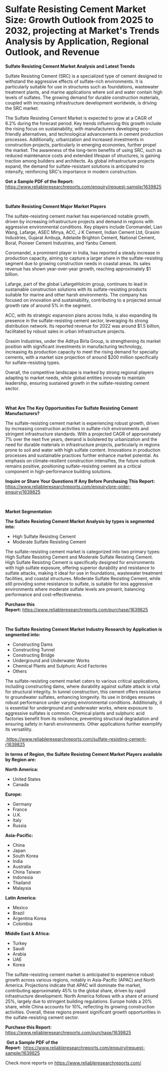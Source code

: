 <p><h1>Sulfate Resisting Cement Market Size: Growth Outlook from 2025 to 2032, projecting at Market's Trends Analysis by Application, Regional Outlook, and Revenue</h1></p><p><strong>Sulfate Resisting Cement Market Analysis and Latest Trends</strong></p>
<p><p>Sulfate Resisting Cement (SRC) is a specialized type of cement designed to withstand the aggressive effects of sulfate-rich environments. It is particularly suitable for use in structures such as foundations, wastewater treatment plants, and marine applications where soil and water contain high levels of sulfates. The growing demand for durable construction materials, coupled with increasing infrastructure development worldwide, is driving the SRC market.</p><p>The Sulfate Resisting Cement Market is expected to grow at a CAGR of 6.2% during the forecast period. Key trends influencing this growth include the rising focus on sustainability, with manufacturers developing eco-friendly alternatives, and technological advancements in cement production processes. Additionally, urbanization and increased investments in construction projects, particularly in emerging economies, further propel the market. The awareness of the long-term benefits of using SRC, such as reduced maintenance costs and extended lifespan of structures, is gaining traction among builders and architects. As global infrastructure projects expand, the demand for sulfate-resistant solutions is anticipated to intensify, reinforcing SRC's importance in modern construction.</p></p>
<p><strong>Get a Sample PDF of the Report:&nbsp;</strong> <a href="https://www.reliableresearchreports.com/enquiry/request-sample/1639825?utm_campaign=2271&utm_medium=2&utm_source=Github&utm_content=ia&utm_term=31012025&utm_id=sulfate-resisting-cement">https://www.reliableresearchreports.com/enquiry/request-sample/1639825</a></p>
<p>&nbsp;</p>
<p><strong>Sulfate Resisting Cement Major Market Players</strong></p>
<p><p>The sulfate-resisting cement market has experienced notable growth, driven by increasing infrastructure projects and demand in regions with aggressive environmental conditions. Key players include Coromandel, Lian Wang, Lafarge, ASEC Minya, ACC, J K Cement, Indian Cement Ltd, Grasim Industries, Gujarat Ambuja, Adelaide Brighton Cement, National Cement, Boral, Pioneer Cement Industries, and Yanbu Cement.</p><p>Coromandel, a prominent player in India, has reported a steady increase in production capacity, aiming to capture a larger share in the sulfate-resisting segment due to growing construction needs in coastal areas. Its sales revenue has shown year-over-year growth, reaching approximately $1 billion.</p><p>Lafarge, part of the global LafargeHolcim group, continues to lead in sustainable construction solutions with its sulfate-resisting products suitable for marine and other harsh environments. The company has focused on innovation and sustainability, contributing to a projected annual growth rate of around 5% in the segment.</p><p>ACC, with its strategic expansion plans across India, is also expanding its presence in the sulfate-resisting cement sector, leveraging its strong distribution network. Its reported revenue for 2022 was around $1.5 billion, facilitated by robust sales in urban infrastructure projects.</p><p>Grasim Industries, under the Aditya Birla Group, is strengthening its market position with significant investments in manufacturing technology, increasing its production capacity to meet the rising demand for specialty cements, with a market size projection of around $200 million specifically for sulfate-resisting types.</p><p>Overall, the competitive landscape is marked by strong regional players adapting to market needs, while global entities innovate to maintain leadership, ensuring sustained growth in the sulfate-resisting cement sector.</p></p>
<p>&nbsp;</p>
<p><strong>What Are The Key Opportunities For Sulfate Resisting Cement Manufacturers?</strong></p>
<p><p>The sulfate-resisting cement market is experiencing robust growth, driven by increasing construction activities in sulfate-rich environments and stringent infrastructure standards. With a projected CAGR of approximately 7% over the next five years, demand is bolstered by urbanization and the need for durable materials in infrastructure projects, particularly in regions prone to soil and water with high sulfate content. Innovations in production processes and sustainable practices further enhance market potential. As emphasis on climate-resilient construction intensifies, the future outlook remains positive, positioning sulfate-resisting cement as a critical component in high-performance building solutions.</p></p>
<p><strong>Inquire or Share Your Questions If Any Before Purchasing This Report:</strong> <a href="https://www.reliableresearchreports.com/enquiry/pre-order-enquiry/1639825?utm_campaign=2271&utm_medium=2&utm_source=Github&utm_content=ia&utm_term=31012025&utm_id=sulfate-resisting-cement">https://www.reliableresearchreports.com/enquiry/pre-order-enquiry/1639825</a></p>
<p>&nbsp;</p>
<p><strong>Market Segmentation</strong></p>
<p><strong>The Sulfate Resisting Cement Market Analysis by types is segmented into:</strong></p>
<p><ul><li>High Sulfate Resisting Cement</li><li>Moderate Sulfate Resisting Cement</li></ul></p>
<p><p>The sulfate-resisting cement market is categorized into two primary types: High Sulfate Resisting Cement and Moderate Sulfate Resisting Cement. High Sulfate Resisting Cement is specifically designed for environments with high sulfate exposure, offering superior durability and resistance to sulfate attacks, making it ideal for use in foundations, wastewater treatment facilities, and coastal structures. Moderate Sulfate Resisting Cement, while still providing some resistance to sulfate, is suitable for less aggressive environments where moderate sulfate levels are present, balancing performance and cost-effectiveness.</p></p>
<p><strong>Purchase this Report:&nbsp;</strong><a href="https://www.reliableresearchreports.com/purchase/1639825?utm_campaign=2271&utm_medium=2&utm_source=Github&utm_content=ia&utm_term=31012025&utm_id=sulfate-resisting-cement">https://www.reliableresearchreports.com/purchase/1639825</a></p>
<p>&nbsp;</p>
<p><strong>The Sulfate Resisting Cement Market Industry Research by Application is segmented into:</strong></p>
<p><ul><li>Constructing Dams</li><li>Constructing Tunnel</li><li>Constructing Bridge</li><li>Underground and Underwater Works</li><li>Chemical Plants and Sulphuric Acid Factories</li><li>Others</li></ul></p>
<p><p>The sulfate-resisting cement market caters to various critical applications, including constructing dams, where durability against sulfate attack is vital for structural integrity. In tunnel construction, this cement offers resistance to groundwater sulfates, enhancing longevity. Its use in bridges ensures robust performance under varying environmental conditions. Additionally, it is essential for underground and underwater works, where exposure to aggressive sulfates is common. Chemical plants and sulphuric acid factories benefit from its resilience, preventing structural degradation and ensuring safety in harsh environments. Other applications further exemplify its versatility.</p></p>
<p><a href="https://www.reliableresearchreports.com/sulfate-resisting-cement-r1639825?utm_campaign=2271&utm_medium=2&utm_source=Github&utm_content=ia&utm_term=31012025&utm_id=sulfate-resisting-cement">&nbsp;https://www.reliableresearchreports.com/sulfate-resisting-cement-r1639825</a></p>
<p><strong>In terms of Region, the Sulfate Resisting Cement Market Players available by Region are:</strong></p>
<p>
    <p> <strong> North America: </strong>
        <ul>
            <li>United States</li>
            <li>Canada</li>
        </ul>
        </p> 
    <p> <strong> Europe: </strong>
        <ul>
            <li>Germany</li>
            <li>France</li>
            <li>U.K.</li>
            <li>Italy</li>
            <li>Russia</li>
        </ul>
        </p> 
    <p> <strong> Asia-Pacific: </strong>
        <ul>
            <li>China</li>
            <li>Japan</li>
            <li>South Korea</li>
            <li>India</li>
            <li>Australia</li>
            <li>China Taiwan</li>
            <li>Indonesia</li>
            <li>Thailand</li>
            <li>Malaysia</li>
        </ul>
        </p> 
    <p> <strong> Latin America: </strong>
        <ul>
            <li>Mexico</li>
            <li>Brazil</li>
            <li>Argentina Korea</li>
            <li>Colombia</li>
        </ul>
        </p> 
    <p> <strong> Middle East & Africa: </strong>
        <ul>
            <li>Turkey</li>
            <li>Saudi</li>
            <li>Arabia</li>
            <li>UAE</li>
            <li>Korea</li>
        </ul>
    </p>
    </p>
<p><p>The sulfate-resisting cement market is anticipated to experience robust growth across various regions, notably in Asia-Pacific (APAC) and North America. Projections indicate that APAC will dominate the market, contributing approximately 45% to the global share, driven by rapid infrastructure development. North America follows with a share of around 25%, largely due to stringent building regulations. Europe holds a 20% share, while China accounts for 10%, reflecting its growing construction activities. Overall, these regions present significant growth opportunities in the sulfate-resisting cement sector.</p></p>
<p><strong>Purchase this Report: </strong><a href="https://www.reliableresearchreports.com/purchase/1639825?utm_campaign=2271&utm_medium=2&utm_source=Github&utm_content=ia&utm_term=31012025&utm_id=sulfate-resisting-cement">https://www.reliableresearchreports.com/purchase/1639825</a></p>
<p>&nbsp;<strong>Get a Sample PDF of the Report:&nbsp;&nbsp;</strong><a href="https://www.reliableresearchreports.com/enquiry/request-sample/1639825?utm_campaign=2271&utm_medium=2&utm_source=Github&utm_content=ia&utm_term=31012025&utm_id=sulfate-resisting-cement">https://www.reliableresearchreports.com/enquiry/request-sample/1639825</a></p>
<p><strong></strong></p>
<p>Check more reports on <a href="https://www.reliableresearchreports.com/?utm_campaign=2271&utm_medium=2&utm_source=Github&utm_content=ia&utm_term=31012025&utm_id=sulfate-resisting-cement">https://www.reliableresearchreports.com/</a></p>